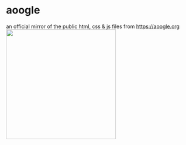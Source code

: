 # aoogle

an official mirror of the public html, css & js files from https://aoogle.org
<a href="https://www.aoogle.org"><img src="https://insect.christmas/images/aoogle.png" width="300px" margin="0"></a>
